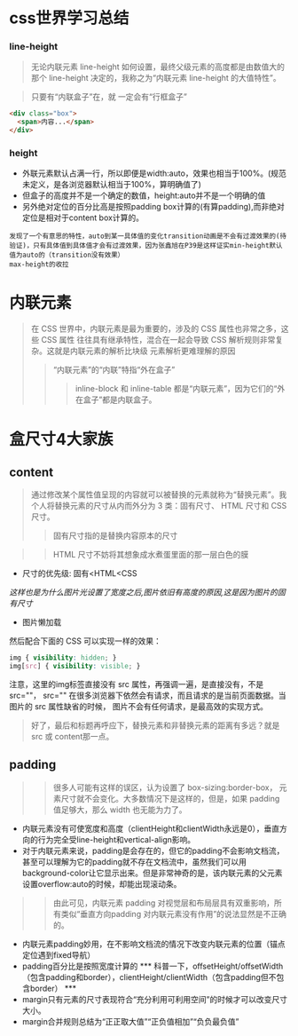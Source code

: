 # css世界学习总结
### line-height
> 无论内联元素 line-height 如何设置，最终父级元素的高度都是由数值大的
那个 line-height 决定的，我称之为“内联元素 line-height 的大值特性”。

> 只要有“内联盒子”在，就
一定会有“行框盒子”
```html
<div class="box">
  <span>内容...</span>
</div>
```
### height
- 外联元素默认占满一行，所以即便是width:auto，效果也相当于100%。(规范未定义，是各浏览器默认相当于100%，算明确值了)
- 但盒子的高度并不是一个确定的数值，height:auto并不是一个明确的值
- 另外绝对定位的百分比高是按照padding box计算的(有算padding),而非绝对定位是相对于content box计算的。
```
发现了一个有意思的特性，auto到某一具体值的变化transition动画是不会有过渡效果的(待验证)，只有具体值到具体值才会有过渡效果，因为张鑫旭在P39是这样证实min-height默认值为auto的（transition没有效果）
max-height的收拉
```
# 内联元素
> 在 CSS 世界中，内联元素是最为重要的，涉及的 CSS 属性也非常之多，这些 CSS 属性
往往具有继承特性，混合在一起会导致 CSS 解析规则非常复杂。这就是内联元素的解析比块级
元素解析更难理解的原因
>> “内联元素”的“内联”特指“外在盒子”
>>> inline-block 和 inline-table 都是“内联元素”，因为它们的“外在盒子”都是内联盒子。

# 盒尺寸4大家族
## content
> 通过修改某个属性值呈现的内容就可以被替换的元素就称为“替换元素”。我个人将替换元素的尺寸从内而外分为 3 类：固有尺寸、 HTML 尺寸和 CSS 尺寸。
>> 固有尺寸指的是替换内容原本的尺寸

>> HTML 尺寸不妨将其想象成水煮蛋里面的那一层白色的膜

- 尺寸的优先级: 固有<HTML<CSS

*这样也是为什么图片光设置了宽度之后,图片依旧有高度的原因,这是因为图片的固有尺寸*
- 图片懒加载

然后配合下面的 CSS 可以实现一样的效果：
```css
img { visibility: hidden; }
img[src] { visibility: visible; }
```
注意，这里的img标签直接没有 src 属性，再强调一遍，是直接没有，不是 src=""， src=""
在很多浏览器下依然会有请求，而且请求的是当前页面数据。当图片的 src 属性缺省的时候，
图片不会有任何请求，是最高效的实现方式。
> 好了，最后和标题再呼应下，替换元素和非替换元素的距离有多远？就是 src 或 content那一点。
## padding
>> 很多人可能有这样的误区，认为设置了 box-sizing:border-box， 元素尺寸就不会变化。大多数情况下是这样的，但是，如果 padding 值足够大，那么 width 也无能为力了。
- 内联元素没有可使宽度和高度（clientHeight和clientWidth永远是0），垂直方向的行为完全受line-height和vertical-align影响。
- 对于内联元素来说，padding是会存在的，但它的padding不会影响文档流，甚至可以理解为它的padding就不存在文档流中，虽然我们可以用background-color让它显示出来。但是非常神奇的是，该内联元素的父元素设置overflow:auto的时候，却能出现滚动条。
>> 由此可见，内联元素 padding 对视觉层和布局层具有双重影响，所有类似“垂直方向padding 对内联元素没有作用”的说法显然是不正确的。
- 内联元素padding妙用，在不影响文档流的情况下改变内联元素的位置（锚点定位遇到fixed导航）
- padding百分比是按照宽度计算的
*** 科普一下，offsetHeight/offsetWidth（包含padding和border），clientHeight/clientWidth（包含padding但不包含border） ***
- margin只有元素的尺寸表现符合“充分利用可利用空间”的时候才可以改变尺寸大小。
- margin合并规则总结为“正正取大值”“正负值相加”“负负最负值”

